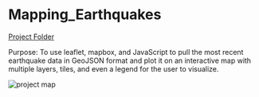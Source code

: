 # Mapping_Earthquakes

[Project Folder](Earthquake_Challenge)

Purpose: To use leaflet, mapbox, and JavaScript to pull the most recent earthquake data in GeoJSON format and plot it on an interactive map with multiple layers, tiles, and even a legend for the user to visualize.

![project map](https://user-images.githubusercontent.com/92996865/159615416-eede3508-3f11-4c67-af85-9aae36b99af7.png)
